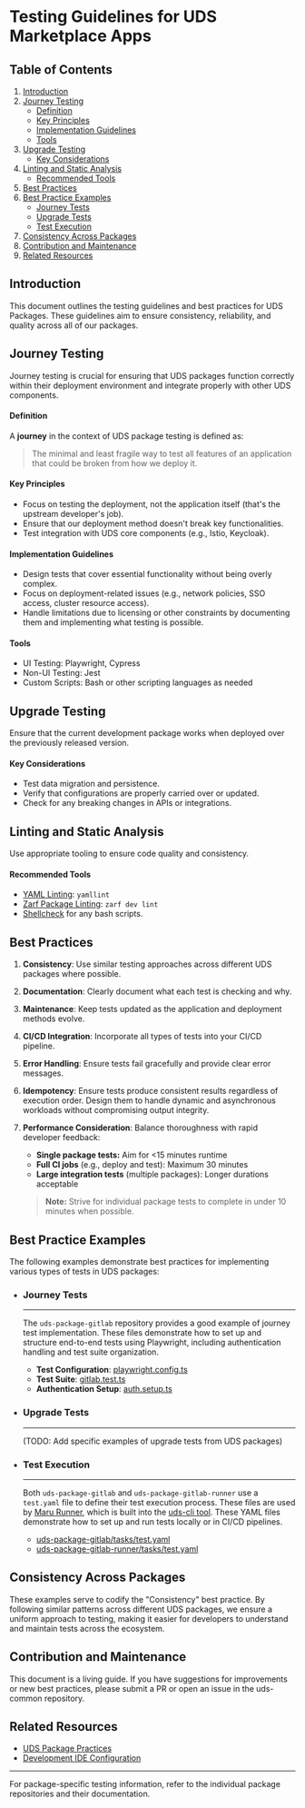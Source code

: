 # Testing Guidelines for UDS Marketplace Apps

## Table of Contents

1. [Introduction](#introduction)
2. [Journey Testing](#journey-testing)
   - [Definition](#definition)
   - [Key Principles](#key-principles)
   - [Implementation Guidelines](#implementation-guidelines)
   - [Tools](#tools)
3. [Upgrade Testing](#upgrade-testing)
   - [Key Considerations](#key-considerations)
4. [Linting and Static Analysis](#linting-and-static-analysis)
   - [Recommended Tools](#recommended-tools)
5. [Best Practices](#best-practices)
6. [Best Practice Examples](#best-practice-examples)
   - [Journey Tests](#journey-tests)
   - [Upgrade Tests](#upgrade-tests-1)
   - [Test Execution](#test-execution)
7. [Consistency Across Packages](#consistency-across-packages)
8. [Contribution and Maintenance](#contribution-and-maintenance)
9. [Related Resources](#related-resources)

## <a name="introduction"></a>Introduction

This document outlines the testing guidelines and best practices for UDS Packages. These guidelines aim to ensure consistency, reliability, and quality across all of our packages.

## <a name="journey-testing"></a>Journey Testing

Journey testing is crucial for ensuring that UDS packages function correctly within their deployment environment and integrate properly with other UDS components.

#### <a name="definition"></a>**Definition**
A **journey** in the context of UDS package testing is defined as:
> The minimal and least fragile way to test all features of an application that could be broken from how we deploy it.

#### <a name="key-principles"></a>**Key Principles**
- Focus on testing the deployment, not the application itself (that's the upstream developer's job).
- Ensure that our deployment method doesn't break key functionalities.
- Test integration with UDS core components (e.g., Istio, Keycloak).

#### <a name="implementation-guidelines"></a>**Implementation Guidelines**
- Design tests that cover essential functionality without being overly complex.
- Focus on deployment-related issues (e.g., network policies, SSO access, cluster resource access).
- Handle limitations due to licensing or other constraints by documenting them and implementing what testing is possible.

#### <a name="tools"></a>**Tools**
- UI Testing: Playwright, Cypress
- Non-UI Testing: Jest
- Custom Scripts: Bash or other scripting languages as needed

## <a name="upgrade-testing"></a>Upgrade Testing
Ensure that the current development package works when deployed over the previously released version.

#### <a name="key-considerations"></a>**Key Considerations**
- Test data migration and persistence.
- Verify that configurations are properly carried over or updated.
- Check for any breaking changes in APIs or integrations.

## <a name="linting-and-static-analysis"></a>Linting and Static Analysis

Use appropriate tooling to ensure code quality and consistency.

#### <a name="recommended-tools"></a>**Recommended Tools**
- [YAML Linting](https://github.com/adrienverge/yamllint): `yamllint`
- [Zarf Package Linting](https://docs.zarf.dev/commands/zarf_dev_lint/): `zarf dev lint`
- [Shellcheck](https://www.shellcheck.net/) for any bash scripts.

## <a name="best-practices"></a>**Best Practices**

1. **Consistency**: Use similar testing approaches across different UDS packages where possible.
2. **Documentation**: Clearly document what each test is checking and why.
3. **Maintenance**: Keep tests updated as the application and deployment methods evolve.
4. **CI/CD Integration**: Incorporate all types of tests into your CI/CD pipeline.
5. **Error Handling**: Ensure tests fail gracefully and provide clear error messages.
6. **Idempotency**: Ensure tests produce consistent results regardless of execution order. Design them to handle dynamic and asynchronous workloads without compromising output integrity.
7. **Performance Consideration**: Balance thoroughness with rapid developer feedback:
    - **Single package tests:** Aim for <15 minutes runtime
    - **Full CI jobs** (e.g., deploy and test): Maximum 30 minutes
    - **Large integration tests** (multiple packages): Longer durations acceptable

    > **Note:** Strive for individual package tests to complete in under 10 minutes when possible.


## <a name="best-practice-examples"></a>**Best Practice Examples**
The following examples demonstrate best practices for implementing various types of tests in UDS packages:

- ### <a name="journey-tests"></a>**Journey Tests**
    ---
    The `uds-package-gitlab` repository provides a good example of journey test implementation.
    These files demonstrate how to set up and structure end-to-end tests using Playwright, including authentication handling and test suite organization.

    - **Test Configuration**: [playwright.config.ts](https://github.com/defenseunicorns/uds-package-gitlab/blob/main/tests/playwright.config.ts)
    - **Test Suite**: [gitlab.test.ts](https://github.com/defenseunicorns/uds-package-gitlab/blob/main/tests/gitlab.test.ts)
    - **Authentication Setup**: [auth.setup.ts](https://github.com/defenseunicorns/uds-package-gitlab/blob/main/tests/auth.setup.ts)

- ### <a name="upgrade-tests-1"></a>Upgrade Tests
    ---
    (TODO: Add specific examples of upgrade tests from UDS packages)

- ### <a name="test-execution"></a>**Test Execution**
    ---
    Both `uds-package-gitlab` and `uds-package-gitlab-runner` use a `test.yaml` file to define their test execution process. These files are used by [Maru Runner](https://github.com/defenseunicorns/maru-runner), which is built into the [uds-cli tool](https://uds.defenseunicorns.com/cli/runner/).  These YAML files demonstrate how to set up and run tests locally or in CI/CD pipelines.

    - [uds-package-gitlab/tasks/test.yaml](https://github.com/defenseunicorns/uds-package-gitlab/blob/main/tasks/test.yaml)
    - [uds-package-gitlab-runner/tasks/test.yaml](https://github.com/defenseunicorns/uds-package-gitlab-runner/blob/main/tasks/test.yaml)

## <a name="consistency-across-packages"></a>Consistency Across Packages

These examples serve to codify the "Consistency" best practice. By following similar patterns across different UDS packages, we ensure a uniform approach to testing, making it easier for developers to understand and maintain tests across the ecosystem.

## <a name="contribution-and-maintenance"></a>Contribution and Maintenance

This document is a living guide. If you have suggestions for improvements or new best practices, please submit a PR or open an issue in the uds-common repository.

## <a name="related-resources"></a>Related Resources

- [UDS Package Practices](https://github.com/defenseunicorns/uds-common/blob/main/docs/uds-package-practices.md)
- [Development IDE Configuration](https://github.com/defenseunicorns/uds-common/blob/main/docs/development-ide-configuration.md)

---

For package-specific testing information, refer to the individual package repositories and their documentation.